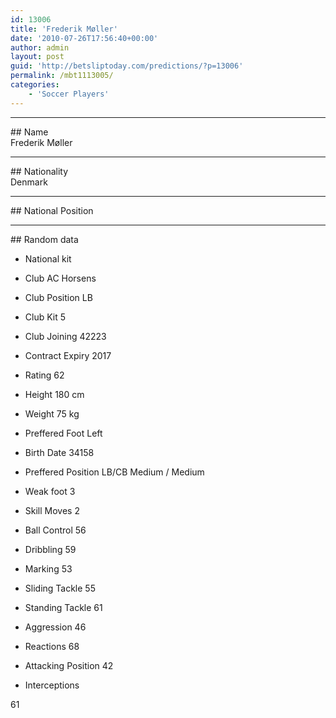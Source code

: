 ```yaml
---
id: 13006
title: 'Frederik Møller'
date: '2010-07-26T17:56:40+00:00'
author: admin
layout: post
guid: 'http://betsliptoday.com/predictions/?p=13006'
permalink: /mbt1113005/
categories:
    - 'Soccer Players'
---
```


- - - - - -

\## Name  
 Frederik Møller

- - - - - -

\## Nationality  
 Denmark

- - - - - -

\## National Position

- - - - - -

\## Random data

- National kit
- Club
 AC Horsens

- Club Position
 LB

- Club Kit
 5

- Club Joining
 42223

- Contract Expiry
 2017

- Rating
 62

- Height
 180 cm

- Weight
 75 kg

- Preffered Foot
 Left

- Birth Date
 34158

- Preffered Position
 LB/CB Medium / Medium

- Weak foot
 3

- Skill Moves
 2

- Ball Control
 56

- Dribbling
 59

- Marking
 53

- Sliding Tackle
 55

- Standing Tackle
 61

- Aggression
 46

- Reactions
 68

- Attacking Position
 42

- Interceptions

 61